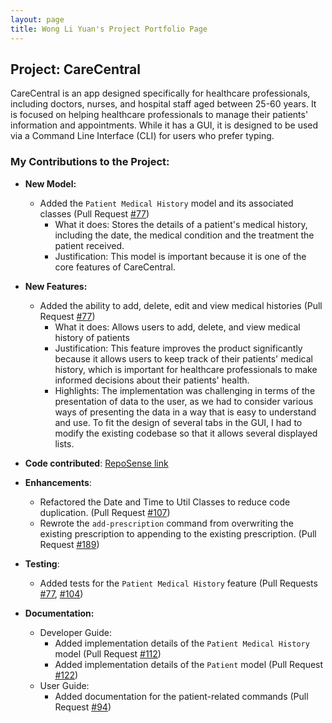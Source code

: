 ```yaml
---
layout: page
title: Wong Li Yuan's Project Portfolio Page
---
```


## Project: CareCentral

CareCentral is an app designed specifically for healthcare professionals, including doctors, nurses, and hospital staff aged between 25-60 years.
It is focused on helping healthcare professionals to manage their patients' information and appointments. While it has a GUI,
it is designed to be used via a Command Line Interface (CLI) for users who prefer typing.

### My Contributions to the Project:

- **New Model:**
  - Added the `Patient Medical History` model and its associated classes (Pull Request [#77](https://github.com/AY2324S1-CS2103T-F08-1/tp/pull/77))
    - What it does: Stores the details of a patient's medical history, including the date, the medical condition and the treatment the patient received.
    - Justification: This model is important because it is one of the core features of CareCentral.

- **New Features:**
  - Added the ability to add, delete, edit and view medical histories (Pull Request [#77](https://github.com/AY2324S1-CS2103T-F08-1/tp/pull/77))
    - What it does: Allows users to add, delete, and view medical history of patients
    - Justification: This feature improves the product significantly because it allows users to keep track of their patients' medical history,
      which is important for healthcare professionals to make informed decisions about their patients' health.
    - Highlights: The implementation was challenging in terms of the presentation of data to the user, as we had to consider
      various ways of presenting the data in a way that is easy to understand and use. To fit the design of several tabs in the GUI,
      I had to modify the existing codebase so that it allows several displayed lists.
- **Code contributed**: [RepoSense link](https://nus-cs2103-ay2324s1.github.io/tp-dashboard/?search=lyuanww&breakdown=false&sort=groupTitle%20dsc&sortWithin=title&since=2023-09-22&timeframe=commit&mergegroup=&groupSelect=groupByRepos)

- **Enhancements**:
  - Refactored the Date and Time to Util Classes to reduce code duplication. (Pull Request [#107](https://github.com/AY2324S1-CS2103T-F08-1/tp/pull/107))
  - Rewrote the `add-prescription` command from overwriting the existing prescription to appending to the existing prescription. (Pull Request [#189](https://github.com/AY2324S1-CS2103T-F08-1/tp/pull/189))

- **Testing**:
  - Added tests for the `Patient Medical History` feature (Pull Requests [#77](https://github.com/AY2324S1-CS2103T-F08-1/tp/pull/77), [#104](https://github.com/AY2324S1-CS2103T-F08-1/tp/pull/104))

- **Documentation:**
  - Developer Guide:
    - Added implementation details of the `Patient Medical History` model (Pull Request [#112](https://github.com/AY2324S1-CS2103T-F08-1/tp/pull/112/files))
    - Added implementation details of the `Patient` model (Pull Request [#122](https://github.com/AY2324S1-CS2103T-F08-1/tp/pull/122))
  - User Guide:
    - Added documentation for the patient-related commands (Pull Request [#94](https://github.com/AY2324S1-CS2103T-F08-1/tp/pull/94))
